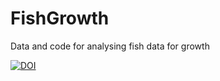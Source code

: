 # FishGrowth
Data and code for analysing fish data for growth

<a href="https://zenodo.org/badge/latestdoi/144699986"><img src="https://zenodo.org/badge/144699986.svg" alt="DOI"></a>
